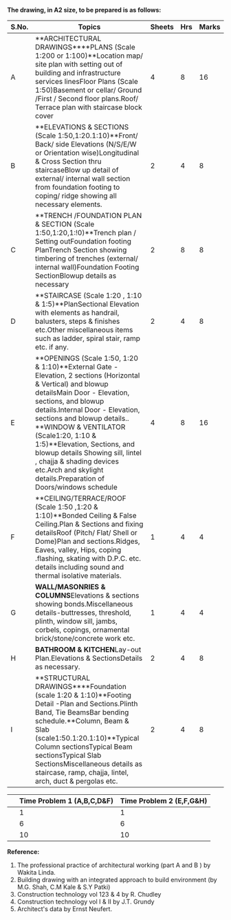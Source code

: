 **The drawing, in A2 size, to be prepared is as follows:**

| S.No. | Topics                                                                                                                                                                                                                                                                                                                                                                                                                                        | Sheets | Hrs | Marks |
| ----- | --------------------------------------------------------------------------------------------------------------------------------------------------------------------------------------------------------------------------------------------------------------------------------------------------------------------------------------------------------------------------------------------------------------------------------------------- | ------ | --- | ----- |
| A     | **ARCHITECTURAL DRAWINGS****PLANS (Scale 1:200 or 1:100)**Location map/ site plan with setting out of building and infrastructure services linesFloor Plans (Scale 1:50)Basement or cellar/ Ground /First / Second floor plans.Roof/ Terrace plan with staircase block cover                                                                                                                                                                  | 4      | 8   | 16    |
| B     | **ELEVATIONS & SECTIONS (Scale 1:50,1:20.1:10)**Front/ Back/ side Elevations (N/S/E/W or Orientation wise)Longitudinal & Cross Section thru staircaseBlow up detail of external/ internal wall section from foundation footing to coping/ ridge showing all necessary elements.                                                                                                                                                               | 2      | 4   | 8     |
| C     | **TRENCH /FOUNDATION PLAN & SECTION (Scale 1:50,1:20,1:!0)**Trench plan / Setting outFoundation footing PlanTrench Section showing timbering of trenches (external/ internal wall)Foundation Footing SectionBlowup details as necessary                                                                                                                                                                                                       | 2      | 8   | 8     |
| D     | **STAIRCASE (Scale 1:20 , 1:10 & 1:5)**PlanSectional Elevation with elements as handrail, balusters, steps & finishes etc.Other miscellaneous items such as ladder, spiral stair, ramp etc. if any.                                                                                                                                                                                                                                           | 2      | 4   | 8     |
| E     | **OPENINGS (Scale 1:50, 1:20 & 1:10)**External Gate - Elevation, 2 sections (Horizontal & Vertical) and blowup detailsMain Door - Elevation, sections, and blowup details.Internal Door - Elevation, sections and blowup details.. **WINDOW & VENTILATOR (Scale1:20, 1:10 & 1:5)**Elevation, Sections, and blowup details Showing sill, lintel , chajja & shading devices etc.Arch and skylight details.Preparation of Doors/windows schedule | 4      | 8   | 16    |
| F     | **CEILING/TERRACE/ROOF (Scale 1:50 ,1:20 & 1:10)**Bonded Ceiling & False Ceiling.Plan & Sections and fixing detailsRoof (Pitch/ Flat/ Shell or Dome)Plan and sections.Ridges, Eaves, valley, Hips, coping .flashing, skating with D.P.C. etc. details including sound and thermal isolative materials.                                                                                                                                        | 1      | 4   | 4     |
| G     | **WALL/MASONRIES & COLUMNS**Elevations & sections showing bonds.Miscellaneous details-buttresses, threshold, plinth, window sill, jambs, corbels, copings, ornamental brick/stone/concrete work etc.                                                                                                                                                                                                                                          | 1      | 4   | 4     |
| H     | **BATHROOM & KITCHEN**Lay-out Plan.Elevations & SectionsDetails as necessary.                                                                                                                                                                                                                                                                                                                                                                 | 2      | 4   | 8     |
| I     | **STRUCTURAL DRAWINGS****Foundation (scale 1:20 & 1:10)**Footing Detail -Plan and Sections.Plinth Band, Tie BeamsBar bending schedule.**Column, Beam & Slab (scale1:50.1:20.1:10)**Typical Column sectionsTypical Beam sectionsTypical Slab SectionsMiscellaneous details as staircase, ramp, chajja, lintel, arch, duct & pergolas etc.                                                                                                      | 2      | 4   | 8     |

| &nbsp; | Time Problem 1 (A,B,C,D&F) | Time Problem 2 (E,F,G&H) |
| ------ | -------------------------- | ------------------------ |
| &nbsp; | 1                          | 1                        |
| &nbsp; | 6                          | 6                        |
| &nbsp; | 10                         | 10                       |

**Reference:**

1. The professional practice of architectural working (part A and B ) by Wakita Linda.
2. Building drawing with an integrated approach to build environment (by M.G. Shah, C.M Kale & S.Y Patki)
3. Construction technology vol 123 & 4 by R. Chudley
4. Construction technology vol I & II by J.T. Grundy
5. Architect's data by Ernst Neufert.

